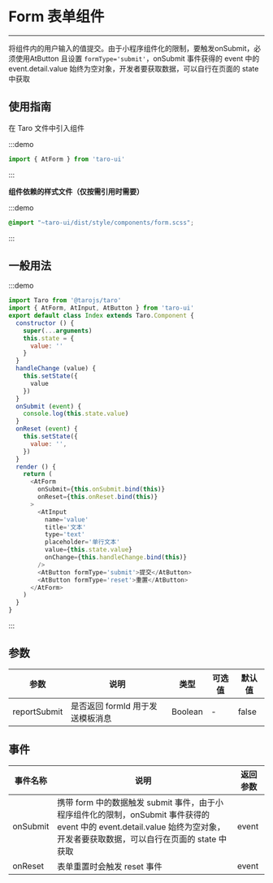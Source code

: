 # Form 表单组件

---
将组件内的用户输入的值提交。由于小程序组件化的限制，要触发onSubmit，必须使用AtButton 且设置 `formType='submit'`，onSubmit 事件获得的 event 中的 event.detail.value 始终为空对象，开发者要获取数据，可以自行在页面的 state 中获取

## 使用指南

在 Taro 文件中引入组件

:::demo
```js
import { AtForm } from 'taro-ui'
```
:::

**组件依赖的样式文件（仅按需引用时需要）**

:::demo
```scss
@import "~taro-ui/dist/style/components/form.scss";
```
:::

## 一般用法

:::demo

```js
import Taro from '@tarojs/taro'
import { AtForm, AtInput, AtButton } from 'taro-ui'
export default class Index extends Taro.Component {
  constructor () {
    super(...arguments)
    this.state = {
      value: ''
    }
  }
  handleChange (value) {
    this.setState({
      value
    })
  }
  onSubmit (event) {
    console.log(this.state.value)
  }
  onReset (event) {
    this.setState({
      value: '',
    })
  }
  render () {
    return (
      <AtForm
        onSubmit={this.onSubmit.bind(this)}
        onReset={this.onReset.bind(this)}
      >
        <AtInput 
          name='value' 
          title='文本' 
          type='text' 
          placeholder='单行文本' 
          value={this.state.value} 
          onChange={this.handleChange.bind(this)} 
        />
        <AtButton formType='submit'>提交</AtButton>
        <AtButton formType='reset'>重置</AtButton>
      </AtForm>
    )
  }
}


```

:::

## 参数

| 参数       | 说明                                   | 类型    | 可选值                                                              | 默认值   |
| ---------- | -------------------------------------- | ------- | ------------------------------------------------------------------- | -------- |
| reportSubmit | 是否返回 formId 用于发送模板消息  | Boolean  | - | false |


## 事件

| 事件名称 | 说明          | 返回参数  |
|---------- |-------------- |---------- |
| onSubmit | 携带 form 中的数据触发 submit 事件，由于小程序组件化的限制，onSubmit 事件获得的 event 中的 event.detail.value 始终为空对象，开发者要获取数据，可以自行在页面的 state 中获取 | event  |
| onReset | 表单重置时会触发 reset 事件 | event  |

